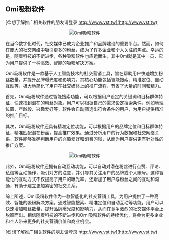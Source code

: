 ## **Omi吸粉软件**

[😍想了解推广相关软件的朋友请登录 http://www.vst.tw](http://www.vst.tw)

 <center><img src="https://vst.tw/MP4/tuiguang/png/1.png" alt="Omi吸粉软件"></center>

在当今数字化时代，社交媒体已成为企业推广和品牌建设的重要平台。然而，如何在庞大的社交网络中吸引更多的粉丝，成为了许多企业和个人关注的焦点。幸运的是，随着科技的不断进步，各种吸粉软件也应运而生，其中Omi就是其中一员，它为用户提供了一种高效、智能的吸粉解决方案。

Omi吸粉软件是一款基于人工智能技术的社交营销工具，旨在帮助用户快速增加粉丝数量，并提升品牌曝光度和影响力。其核心功能包括智能搜索、精准定位、自动互动等，极大地简化了用户在社交媒体上的推广流程，节省了大量的时间和精力。

首先，Omi吸粉软件通过智能搜索功能，可以根据用户设定的关键词和目标群体特征，快速找到潜在的粉丝对象。用户可以根据自己的需求设定搜索条件，例如地理位置、年龄段、兴趣爱好等，软件会自动筛选出符合条件的用户，为用户提供精准的推广目标。

其次，Omi吸粉软件还具有精准定位功能，可以根据用户的品牌定位和目标群体特征，精准匹配潜在粉丝，提高推广效果。通过分析用户的行为数据和社交网络关系，软件能够准确判断用户的兴趣爱好和消费习惯，从而为用户提供更有针对性的推广方案。

 <center><img src="https://vst.tw/MP4/tuiguang/png/3.png" alt="Omi吸粉软件"></center>

此外，Omi吸粉软件还拥有自动互动功能，可以自动对潜在粉丝进行点赞、评论、私信等互动操作，吸引对方的注意，并引导其关注用户的品牌或个人账号。这种智能化的互动方式不仅提高了用户的曝光率，还增加了用户与粉丝之间的互动和沟通，有助于建立更加紧密的社交关系。

综上所述，Omi吸粉软件作为一款智能化的社交营销工具，为用户提供了一种高效、智能的吸粉解决方案。通过智能搜索、精准定位和自动互动等功能，用户可以快速增加粉丝数量，提升品牌曝光度和影响力，从而在竞争激烈的社交媒体平台上脱颖而出。相信随着科技的不断进步和Omi吸粉软件的持续优化，将会为更多企业和个人带来更多的社交营销价值和商业机会。

[😍想了解推广相关软件的朋友请登录 http://www.vst.tw](http://www.vst.tw)



